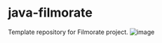 # java-filmorate
Template repository for Filmorate project.
![image](https://github.com/user-attachments/assets/928d9269-2bf8-44ce-9414-a0b9bc918912)

